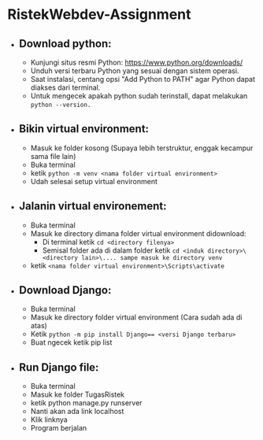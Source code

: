 # RistekWebdev-Assignment
- ## Download python:
    - Kunjungi situs resmi Python: https://www.python.org/downloads/
    - Unduh versi terbaru Python yang sesuai dengan sistem operasi.
    - Saat instalasi, centang opsi "Add Python to PATH" agar Python dapat diakses dari terminal.
    - Untuk mengecek apakah python sudah terinstall, dapat melakukan `python --version.`
- ## Bikin virtual environment:
    - Masuk ke folder kosong (Supaya lebih terstruktur, enggak kecampur sama file lain)
    - Buka terminal
    - ketik `python -m venv <nama folder virtual environment>`
    - Udah selesai setup virtual environment
- ## Jalanin virtual environement:
    - Buka terminal
    - Masuk ke directory dimana folder virtual environment didownload:
        - Di terminal ketik `cd <directory filenya>`
        - Semisal folder ada di dalam folder ketik `cd <induk directory>\<directory lain>\.... sampe masuk ke directory venv`
    - ketik `<nama folder virtual environment>\Scripts\activate`
- ## Download Django:
    - Buka terminal
    - Masuk ke directory folder virtual environment (Cara sudah ada di atas)
    - Ketik `python -m pip install Django== <versi Django terbaru>`
    - Buat ngecek ketik pip list
- ## Run Django file:
    - Buka terminal
    - Masuk ke folder TugasRistek
    - ketik python manage.py runserver
    - Nanti akan ada link localhost
    - Klik linknya
    - Program berjalan
